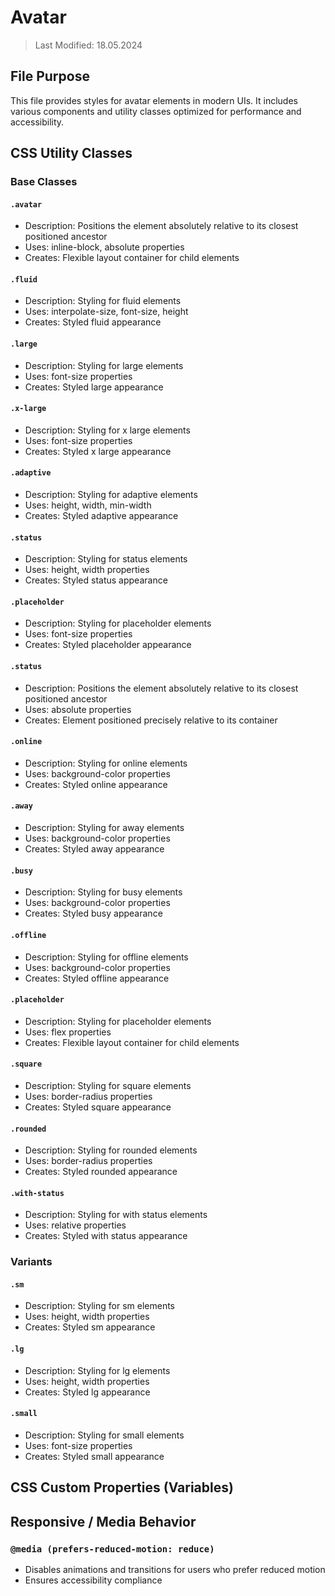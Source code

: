 # Avatar
> Last Modified: 18.05.2024

## File Purpose

This file provides styles for avatar elements in modern UIs. It includes various components and utility classes optimized for performance and accessibility.

## CSS Utility Classes

### Base Classes

#### `.avatar`
- Description: Positions the element absolutely relative to its closest positioned ancestor
- Uses: inline-block, absolute properties
- Creates: Flexible layout container for child elements

#### `.fluid`
- Description: Styling for fluid elements
- Uses: interpolate-size, font-size, height
- Creates: Styled fluid appearance

#### `.large`
- Description: Styling for large elements
- Uses: font-size properties
- Creates: Styled large appearance

#### `.x-large`
- Description: Styling for x large elements
- Uses: font-size properties
- Creates: Styled x large appearance

#### `.adaptive`
- Description: Styling for adaptive elements
- Uses: height, width, min-width
- Creates: Styled adaptive appearance

#### `.status`
- Description: Styling for status elements
- Uses: height, width properties
- Creates: Styled status appearance

#### `.placeholder`
- Description: Styling for placeholder elements
- Uses: font-size properties
- Creates: Styled placeholder appearance

#### `.status`
- Description: Positions the element absolutely relative to its closest positioned ancestor
- Uses: absolute properties
- Creates: Element positioned precisely relative to its container

#### `.online`
- Description: Styling for online elements
- Uses: background-color properties
- Creates: Styled online appearance

#### `.away`
- Description: Styling for away elements
- Uses: background-color properties
- Creates: Styled away appearance

#### `.busy`
- Description: Styling for busy elements
- Uses: background-color properties
- Creates: Styled busy appearance

#### `.offline`
- Description: Styling for offline elements
- Uses: background-color properties
- Creates: Styled offline appearance

#### `.placeholder`
- Description: Styling for placeholder elements
- Uses: flex properties
- Creates: Flexible layout container for child elements

#### `.square`
- Description: Styling for square elements
- Uses: border-radius properties
- Creates: Styled square appearance

#### `.rounded`
- Description: Styling for rounded elements
- Uses: border-radius properties
- Creates: Styled rounded appearance

#### `.with-status`
- Description: Styling for with status elements
- Uses: relative properties
- Creates: Styled with status appearance

### Variants

#### `.sm`
- Description: Styling for sm elements
- Uses: height, width properties
- Creates: Styled sm appearance

#### `.lg`
- Description: Styling for lg elements
- Uses: height, width properties
- Creates: Styled lg appearance

#### `.small`
- Description: Styling for small elements
- Uses: font-size properties
- Creates: Styled small appearance

## CSS Custom Properties (Variables)



## Responsive / Media Behavior

### `@media (prefers-reduced-motion: reduce)`
- Disables animations and transitions for users who prefer reduced motion
- Ensures accessibility compliance
